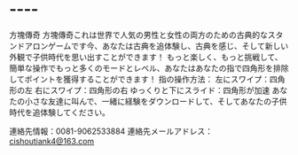 # ----
方塊傳奇
方塊傳奇これは世界で人気の男性と女性の両方のための古典的なスタンドアロンゲームです今、あなたは古典を追体験し、古典を感じ、そして新しい外観で子供時代を思い出すことができます！
もっと楽しく、もっと挑戦して、簡単な操作でもっと多くのモードとレベル、あなたはあなたの指で四角形を排除してポイントを獲得することができます！
指の操作方法：
左にスワイプ：四角形の左
右にスワイプ：四角形の右
ゆっくりと下にスライド：四角形が加速
あなたの小さな友達に叫んで、一緒に経験をダウンロードして、そしてあなたの子供時代を追体験してください。




連絡先情報：0081-9062533884
連絡先メールアドレス：cishoutiank4@163.com

